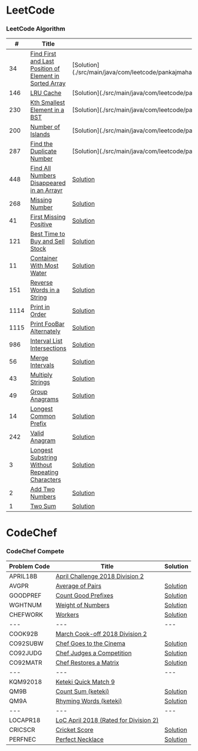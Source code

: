 LeetCode
========

### LeetCode Algorithm


| # | Title | Solution | Difficulty |
|---| ----- | -------- | ---------- |
|34|[Find First and Last Position of Element in Sorted Array](https://leetcode.com/problems/find-first-and-last-position-of-element-in-sorted-array/) | [Solution](./src/main/java/com/leetcode/pankajmahato/algorithms/medium/_34_Find_First_and_Last_Position_of_Element_in_Sorted_Array.java|Medium|
|146|[LRU Cache](https://leetcode.com/problems/lru-cache/) | [Solution](./src/main/java/com/leetcode/pankajmahato/algorithms/medium/_146_LRU_Cache.java|Medium|
|230|[Kth Smallest Element in a BST](https://leetcode.com/problems/kth-smallest-element-in-a-bst/) | [Solution](./src/main/java/com/leetcode/pankajmahato/algorithms/medium/_230_Kth_Smallest_Element_in_a_BST.java|Medium|
|200|[Number of Islands](https://leetcode.com/problems/number-of-islands/) | [Solution](./src/main/java/com/leetcode/pankajmahato/algorithms/medium/_200_Number_of_Islands.java|Medium|
|287|[Find the Duplicate Number](https://leetcode.com/problems/find-the-duplicate-number/) | [Solution](./src/main/java/com/leetcode/pankajmahato/algorithms/medium/_287_Find_the_Number.java|Medium|
|448|[Find All Numbers Disappeared in an Arrayr](https://leetcode.com/problems/find-all-numbers-disappeared-in-an-array/) | [Solution](./src/main/java/com/leetcode/pankajmahato/algorithms/easy/_448_Find_All_Numbers_Disappeared_in_an_Array.java)|Easy|
|268|[Missing Number](https://leetcode.com/problems/missing-number/) | [Solution](./src/main/java/com/leetcode/pankajmahato/algorithms/easy/_268_Missing_Number.java)|Easy|
|41|[First Missing Positive](https://leetcode.com/problems/first-missing-positive/) | [Solution](./src/main/java/com/leetcode/pankajmahato/algorithms/hard/_41_First_Missing_Positive.java)|Hard|
|121|[Best Time to Buy and Sell Stock](https://leetcode.com/problems/best-time-to-buy-and-sell-stock/) | [Solution](./src/main/java/com/leetcode/pankajmahato/algorithms/easy/_121_Best_Time_to_Buy_and_Sell_Stock.java)|Easy|
|11|[Container With Most Water](https://leetcode.com/problems/container-with-most-water/) | [Solution](./src/main/java/com/leetcode/pankajmahato/algorithms/medium/_11_Container_With_Most_Water.java)|Medium|
|151|[Reverse Words in a String](https://leetcode.com/problems/reverse-words-in-a-string/) | [Solution](./src/main/java/com/leetcode/pankajmahato/algorithms/medium/_151_Reverse_Words_in_a_String.java)|Medium|
|1114|[Print in Order](https://leetcode.com/problems/print-in-order/) | [Solution](./src/main/java/com/leetcode/pankajmahato/algorithms/easy/_1114_Print_in_Order.java)|Easy|
|1115|[Print FooBar Alternately](https://leetcode.com/problems/print-foobar-alternately/) | [Solution](./src/main/java/com/leetcode/pankajmahato/algorithms/medium/_1115_Print_FooBar_Alternately.java)|Medium|
|986|[Interval List Intersections](https://leetcode.com/problems/interval-list-intersections/) | [Solution](./src/main/java/com/leetcode/pankajmahato/algorithms/medium/_986_Interval_List_Intersections.java)|Medium|
|56|[Merge Intervals](https://leetcode.com/problems/merge-intervals/) | [Solution](./src/main/java/com/leetcode/pankajmahato/algorithms/medium/_56_Merge_Intervals.java)|Medium|
|43|[Multiply Strings](https://leetcode.com/problems/multiply-strings/) | [Solution](./src/main/java/com/leetcode/pankajmahato/algorithms/medium/_43_Multiply_Strings.java)|Medium|
|49|[Group Anagrams](https://leetcode.com/problems/group-anagrams/) | [Solution](./src/main/java/com/leetcode/pankajmahato/algorithms/medium/_49_Group_Anagrams.java)|Medium|
|14|[Longest Common Prefix](https://leetcode.com/problems/longest-common-prefix/) | [Solution](./src/main/java/com/leetcode/pankajmahato/algorithms/easy/_14_Longest_Common_Prefix.java)|Easy|
|242|[Valid Anagram](https://leetcode.com/problems/valid-anagram/) | [Solution](./src/main/java/com/leetcode/pankajmahato/algorithms/easy/_242_Valid_Anagram.java)|Easy|
|3|[Longest Substring Without Repeating Characters](https://leetcode.com/problems/longest-substring-without-repeating-characters/) | [Solution](./src/main/java/com/leetcode/pankajmahato/algorithms/medium/_3_Longest_Substring_Without_Repeating_Characters.java)|Medium|
|2|[Add Two Numbers](https://leetcode.com/problems/add-two-numbers/) | [Solution](./src/main/java/com/leetcode/pankajmahato/algorithms/medium/_2_Add_Two_Numbers.java)|Medium|
|1|[Two Sum](https://leetcode.com/problems/two-sum/) | [Solution](./src/main/java/com/leetcode/pankajmahato/algorithms/easy/_1_Two_Sum.java)|Easy|


CodeChef
========

### CodeChef Compete


|Problem Code | Title | Solution |
|---| ----- | -------- |
|APRIL18B|[April Challenge 2018 Division 2](https://www.codechef.com/APRIL18B) ||
|AVGPR|[Average of Pairs](https://www.codechef.com/APRIL18B/problems/AVGPR) | [Solution](src/main/java/com/codechef/pankajmahato/compete/april18b/AverageOfPairs.java)|
|GOODPREF|[Count Good Prefixes](https://www.codechef.com/APRIL18B/problems/GOODPREF) | [Solution](src/main/java/com/codechef/pankajmahato/compete/april18b/GoodPrefix.java)|
|WGHTNUM|[Weight of Numbers](https://www.codechef.com/APRIL18B/problems/WGHTNUM) | [Solution](src/main/java/com/codechef/pankajmahato/compete/april18b/WeightOfNumbers.java)|
|CHEFWORK|[Workers](https://www.codechef.com/APRIL18B/problems/CHEFWORK) | [Solution](src/main/java/com/codechef/pankajmahato/compete/april18b/Workers.java)|
|---|---|---|
|COOK92B|[March Cook-off 2018 Division 2](https://www.codechef.com/COOK92B) ||
|CO92SUBW|[Chef Goes to the Cinema](https://www.codechef.com/COOK92B/problems/CO92SUBW) | [Solution](src/main/java/com/codechef/pankajmahato/compete/cook92b/ChefCinema.java)|
|CO92JUDG|[Chef Judges a Competition](https://www.codechef.com/COOK92B/problems/CO92JUDG) | [Solution](src/main/java/com/codechef/pankajmahato/compete/cook92b/ChefJudge.java)|
|CO92MATR|[Chef Restores a Matrix](https://www.codechef.com/COOK92B/problems/CO92MATR) | [Solution](src/main/java/com/codechef/pankajmahato/compete/cook92b/ChefMatrix.java)|
|---|---|---|
|KQM92018|[Keteki Quick Match 9](https://www.codechef.com/KQM92018) ||
|QM9B|[Count Sum (keteki)](https://www.codechef.com/KQM92018/problems/QM9B) | [Solution](src/main/java/com/codechef/pankajmahato/compete/kqm92018/CountSum.java)|
|QM9A|[Rhyming Words (keteki)](https://www.codechef.com/KQM92018/problems/QM9A) | [Solution](src/main/java/com/codechef/pankajmahato/compete/kqm92018/RhymingWords.java)|
|---|---|---|
|LOCAPR18|[LoC April 2018 (Rated for Division 2)](https://www.codechef.com/LOCAPR18) ||
|CRICSCR|[Cricket Score](https://www.codechef.com/LOCAPR18/problems/CRICSCR) | [Solution](src/main/java/com/codechef/pankajmahato/compete/locapr18/CricketScore.java)|
|PERFNEC|[Perfect Necklace](https://www.codechef.com/LOCAPR18/problems/PERFNEC) | [Solution](src/main/java/com/codechef/pankajmahato/compete/locapr18/PerfectNecklace.java)|
